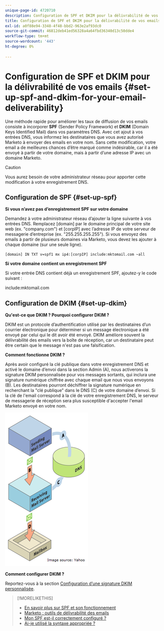 ```yaml
---
unique-page-id: 4720710
description: Configuration de SPF et DKIM pour la délivrabilité de vos emails - Documents Marketo - Documentation du produit
title: Configuration de SPF et DKIM pour la délivrabilité de vos emails
exl-id: a0f88e94-3348-4f48-bbd2-963e2af93dc0
source-git-commit: 46812deb41ed56328a4a64fbd36340d13c50dde4
workflow-type: tm+mt
source-wordcount: '443'
ht-degree: 0%

---
```


# Configuration de SPF et DKIM pour la délivrabilité de vos emails {#set-up-spf-and-dkim-for-your-email-deliverability}

Une méthode rapide pour améliorer les taux de diffusion de vos emails consiste à incorporer **SPF** (Sender Policy Framework) et **DKIM** (Domain Keys Identified Mail) dans vos paramètres DNS. Avec cet ajout à vos entrées DNS, vous informez les destinataires que vous avez autorisé Marketo à envoyer des emails en votre nom. Sans cette modification, votre email a de meilleures chances d’être marqué comme indésirable, car il a été envoyé à partir de votre domaine, mais à partir d’une adresse IP avec un domaine Marketo.

>[!CAUTION]
>
>Vous aurez besoin de votre administrateur réseau pour apporter cette modification à votre enregistrement DNS.

## Configuration de SPF {#set-up-spf}

**Si vous n’avez pas d’enregistrement SPF sur votre domaine**

Demandez à votre administrateur réseau d’ajouter la ligne suivante à vos entrées DNS. Remplacez [domain] par le domaine principal de votre site web (ex. &quot;company.com&quot;) et [corpIP] avec l’adresse IP de votre serveur de messagerie d’entreprise (ex. &quot;255.255.255.255&quot;). Si vous envoyez des emails à partir de plusieurs domaines via Marketo, vous devez les ajouter à chaque domaine (sur une seule ligne).

`[domain] IN TXT v=spf1 mx ip4:[corpIP] include:mktomail.com ~all`

**Si votre domaine contient un enregistrement SPF**

Si votre entrée DNS contient déjà un enregistrement SPF, ajoutez-y le code suivant :

include:mktomail.com

## Configuration de DKIM {#set-up-dkim}

**Qu&#39;est-ce que DKIM ? Pourquoi configurer DKIM ?**

DKIM est un protocole d’authentification utilisé par les destinataires d’un courrier électronique pour déterminer si un message électronique a été envoyé par celui qui le dit avoir été envoyé. DKIM améliore souvent la délivrabilité des emails vers la boîte de réception, car un destinataire peut être certain que le message n&#39;est pas une falsification.

**Comment fonctionne DKIM ?**

Après avoir configuré la clé publique dans votre enregistrement DNS et activé le domaine d’envoi dans la section Admin (A), nous activerons la signature DKIM personnalisée pour vos messages sortants, qui inclura une signature numérique chiffrée avec chaque email que nous vous envoyons (B). Les destinataires pourront déchiffrer la signature numérique en recherchant la &quot;clé publique&quot; dans le DNS (C) de votre domaine d’envoi. Si la clé de l&#39;email correspond à la clé de votre enregistrement DNS, le serveur de messagerie de réception sera plus susceptible d&#39;accepter l&#39;email Marketo envoyé en votre nom.

![](assets/image2015-1-12-13-3a56-3a55.png)

**Comment configurer DKIM ?**

Reportez-vous à la section [Configuration d’une signature DKIM personnalisée](/help/marketo/product-docs/email-marketing/deliverability/set-up-a-custom-dkim-signature.md).

>[!MORELIKETHIS]
>
>* [En savoir plus sur SPF et son fonctionnement](http://www.open-spf.org/Introduction/)
>* [Marketo : outils de délivrabilité des emails](https://www.marketo.com/software/email-marketing/email-deliverability/)
>* [Mon SPF est-il correctement configuré ?](https://www.kitterman.com/spf/validate.html)
>* [Ai-je utilisé la syntaxe appropriée ?](https://www.open-spf.org/SPF_Record_Syntax/)

